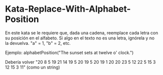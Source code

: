 # Kata-Replace-With-Alphabet-Position
 En este kata se le requiere que, dada una cadena, reemplace cada letra con su posición en el alfabeto.  Si algo en el texto no es una letra, ignórela y no la devuelva.  "a" = 1, "b" = 2, etc.
 
 Ejemplo:
 alphabetPosition("The sunset sets at twelve o' clock.")
 
 Debería volver "20 8 5 19 21 14 19 5 20 19 5 20 19 1 20 20 23 5 12 22 5 15 3 12 15 3 11" (como un string)
